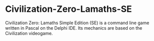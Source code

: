 # Civilization-Zero-Lamaths-SE
Civilization Zero: Lamaths Simple Edition (SE) is a command line game written in Pascal on the Delphi IDE. Its mechanics are based on the Civilization videogame.
